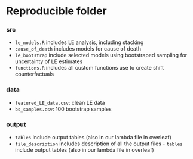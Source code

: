 # Reproducible folder

### src

- `le_models.R` includes LE analysis, including stacking
- `cause_of_death` includes models for cause of death
- `le_bootstrap` include selected models using bootstraped sampling for uncertainty of LE estimates
- `functions.R` includes all custom functions use to create shift counterfactuals

### data

- `featured_LE_data.csv`: clean LE data
- `bs_samples.csv`: 100 bootstrap samples

### output

- `tables` include output tables (also in our lambda file in overleaf)
- `file_description` includes description of all the output files - `tables` include output tables (also in our lambda file in overleaf)


